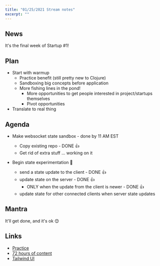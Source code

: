 ```yaml
---
title: "01/25/2021 Stream notes"
excerpt: ""
---
```


## News

It's the final week of Startup #1!

## Plan

- Start with warmup
  - Practice benefit (still pretty new to Clojure)
  - Sandboxing big concepts before application
  - More fishing lines in the pond!
    - More opportunities to get people interested in project/startups themselves
    - Pivot opportunities
- Translate to real thing

## Agenda

- Make websocket state sandbox - done by 11 AM EST
  - Copy existing repo - DONE 👍
  - Get rid of extra stuff ... working on it 

- Begin state experimentation 🧪
  - send a state update to the client - DONE 👍
  - update state on the server - DONE 👍
    - ONLY when the update from the client is newer - DONE 👍
  - update state for other connected clients when server state updates


## Mantra

It'll get done, and it's ok 😊

## Links

- [Practice](https://www.youtube.com/watch?v=f2O6mQkFiiw)
- [72 hours of content](https://raminnazer.com/products/72-hours-of-content-per-day)
- [Tailwind UI](https://adamwathan.me/tailwindcss-from-side-project-byproduct-to-multi-mullion-dollar-business/)
